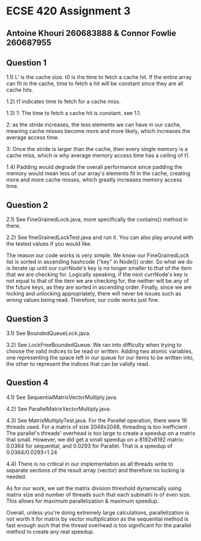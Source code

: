 # ECSE 420 Assignment 3

## Antoine Khouri 260683888 & Connor Fowlie 260687955

## Question 1

1.1) L' is the cache size. t0 is the time to fetch a cache hit. If the entire array can fit in the cache, time to fetch a hit will be constant since they are all cache hits.

1.2) t1 indicates time to fetch for a cache miss.

1.3) 1: The time to fetch a cache hit is constant. see 1.1.

2: as the stride increases, the less elements we can have in our cache, meaning cache misses become more and more likely, which increases the average access time.

3: Once the stride is larger than the cache, then every single memory is a cache miss, which is why average memory access time has a ceiling of t1.

1.4) Padding would degrade the overall performance since padding the memory would mean less of our array's elements fit in the cache, creating more and more cache misses, which greatly increases memory access time.

## Question 2

2.1) See FineGrainedLock.java, more specifically the contains() method in there.

2.2) See fineGrainedLockTest.java and run it. You can also play around with the tested values if you would like.

The reason our code works is very simple. We know our FineGrainedLock list is sorted in ascending hashcode ("key" in Node()) order. So what we do is iterate up until our currNode's key is no longer smaller to that of the item that we are checking for. Logically speaking, if the next currNode's key is not equal to that of the item we are checking for, the neither will be any of the future keys, as they are sorted in ascending order. Finally, since we are locking and unlocking appropriately, there will never be issues such as wrong values being read. Therefore, our code works just fine.

## Question 3

3.1) See BoundedQueueLock.java.

3.2) See LockFreeBoundedQueue. We ran into difficulty when trying to choose the valid indices to be read or written. Adding two atomic variables, one representing the space left in our queue for our items to be written into, the other to represent the indices that can be validly read.

## Question 4

4.1) See SequentialMatrixVectorMultiply.java.

4.2) See ParallelMatrixVectorMultiply.java.

4.3) See MatrixMultiplyTest.java. For the Parellel operation, there were 16 threads used. For a matrix of size 2048x2048, threading is too inefficient . The parallel's threads' overhead is too large to create a speedup on a matrix that small. However, we did get a small speedup on a 8192x8192 matrix: 0.0364 for sequential, and 0.0293 for Parallel. That is a speedup of 0.0364/0.0293=1.24

4.4) There is no critical in our implementation as all threads write to separate sections of the result array (vector) and therefore no locking is needed.

As for our work, we set the matrix division threshold dynamically using matrix size and number of threads such that each submatri is of even size. This allows for maximum parallelization & maximum speedup.

Overall, unless you're doing extremely large calculations, parallelization is not worth it for matrix by vector multiplication as the sequential method is fast enough such that the thread overhead is too significant for the parallel method to create any real speedup.